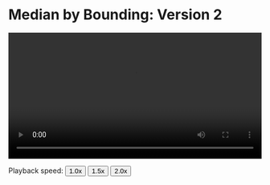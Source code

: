 # Median by Bounding: Version 2

<video width="100%" preload controls>
  <source src="../08_median_by_bounding_2.mp4" type="video/mp4">
</video>
<p>Playback speed:
    <button onclick="OneX()">1.0x</button>
    <button onclick="OnePointFiveX()">1.5x</button>
    <button onclick="TwoX()">2.0x</button>
</p>
